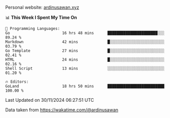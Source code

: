 Personal website: [ardinusawan.xyz](https://ardinusawan.xyz)

<!--START_SECTION:waka-->
📊 **This Week I Spent My Time On** 

```text
💬 Programming Languages: 
Go                       16 hrs 48 mins      ██████████████████████░░░   89.24 % 
Markdown                 42 mins             █░░░░░░░░░░░░░░░░░░░░░░░░   03.79 % 
Go Template              27 mins             █░░░░░░░░░░░░░░░░░░░░░░░░   02.41 % 
HTML                     24 mins             █░░░░░░░░░░░░░░░░░░░░░░░░   02.16 % 
Shell Script             13 mins             ░░░░░░░░░░░░░░░░░░░░░░░░░   01.20 % 

🔥 Editors: 
GoLand                   18 hrs 50 mins      █████████████████████████   100.00 % 
```


 Last Updated on 30/11/2024 06:27:51 UTC
<!--END_SECTION:waka-->
Data taken from https://wakatime.com/@ardinusawan
